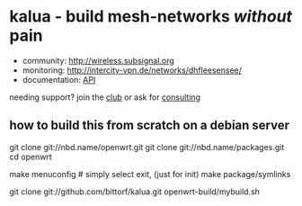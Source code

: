 kalua - build mesh-networks _without_ pain
==========================================

* community: http://wireless.subsignal.org
* monitoring: http://intercity-vpn.de/networks/dhfleesensee/
* documentation: [API](http://wireless.subsignal.org/index.php?title=Firmware-Dokumentation_API)

needing support?
join the [club](http://blog.maschinenraum.tk/) or ask for [consulting](http://bittorf-wireless.de)


how to build this from scratch on a debian server
-------------------------------------------------

 git clone git://nbd.name/openwrt.git
 git clone git://nbd.name/packages.git
 cd openwrt

 make menuconfig	# simply select exit, (just for init)
 make package/symlinks

 git clone git://github.com/bittorf/kalua.git
 openwrt-build/mybuild.sh

